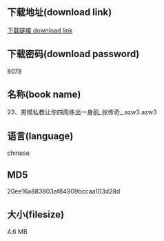 ## 下载地址(download link)
[下载链接 download link](https://voluble-croquembouche-d321dc.netlify.app/?s=23%E3%80%81%E7%94%B7%E6%A8%A1%E7%A7%81%E6%95%99%E8%AE%A9%E4%BD%A0%E5%9B%9B%E5%91%A8%E7%BB%83%E5%87%BA%E4%B8%80%E8%BA%AB%E8%82%8C_%E5%BC%A0%E4%BC%A0%E5%A5%87_.azw3)

## 下载密码(download password)
8078

## 名称(book name)
23、男模私教让你四周练出一身肌_张传奇_.azw3.azw3

## 语言(language)
chinese

## MD5
20ee16a883803af84909bccaa103d28d

## 大小(filesize)
4.6 MB
